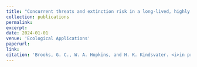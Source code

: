 ```yaml
---
title: "Concurrent threats and extinction risk in a long-lived, highly fecund vertebrate with parental care"
collection: publications
permalink: 
excerpt:
date: 2024-01-01
venue: 'Ecological Applications'
paperurl:
link: 
citation: 'Brooks, G. C., W. A. Hopkins, and H. K. Kindsvater. <i>in press</i>. Concurrent threats and extinction risk in a long-lived, highly fecund vertebrate with parental care. <i>Ecological Applications</i>'
---
```

